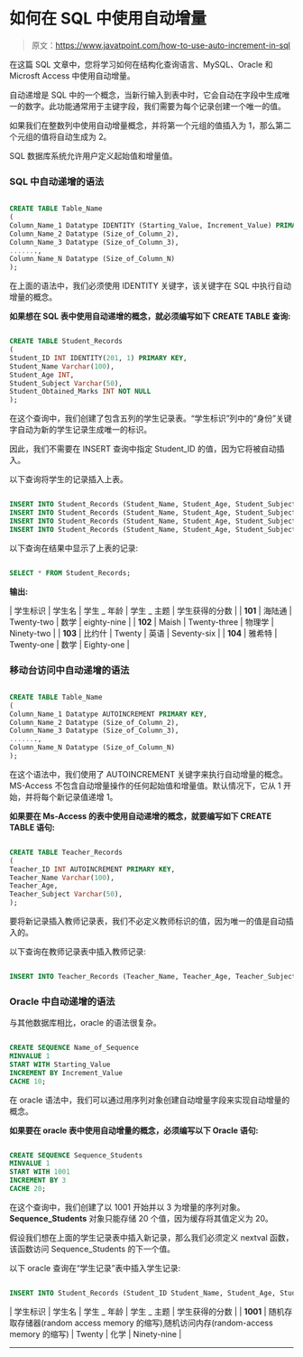 # 如何在 SQL 中使用自动增量

> 原文：<https://www.javatpoint.com/how-to-use-auto-increment-in-sql>

在这篇 SQL 文章中，您将学习如何在结构化查询语言、MySQL、Oracle 和 Microsft Access 中使用自动增量。

自动递增是 SQL 中的一个概念，当新行输入到表中时，它会自动在字段中生成唯一的数字。此功能通常用于主键字段，我们需要为每个记录创建一个唯一的值。

如果我们在整数列中使用自动增量概念，并将第一个元组的值插入为 1，那么第二个元组的值将自动生成为 2。

SQL 数据库系统允许用户定义起始值和增量值。

### SQL 中自动递增的语法

```sql

CREATE TABLE Table_Name
(
Column_Name_1 Datatype IDENTITY (Starting_Value, Increment_Value) PRIMARY KEY, 
Column_Name_2 Datatype (Size_of_Column_2),
Column_Name_3 Datatype (Size_of_Column_3),
.......,
Column_Name_N Datatype (Size_of_Column_N)
);

```

在上面的语法中，我们必须使用 IDENTITY 关键字，该关键字在 SQL 中执行自动增量的概念。

**如果想在 SQL 表中使用自动递增的概念，就必须编写如下 CREATE TABLE 查询:**

```sql

CREATE TABLE Student_Records
(
Student_ID INT IDENTITY(201, 1) PRIMARY KEY, 
Student_Name Varchar(100),
Student_Age INT,
Student_Subject Varchar(50),
Student_Obtained_Marks INT NOT NULL
);

```

在这个查询中，我们创建了包含五列的学生记录表。“学生标识”列中的“身份”关键字自动为新的学生记录生成唯一的标识。

因此，我们不需要在 INSERT 查询中指定 Student_ID 的值，因为它将被自动插入。

以下查询将学生的记录插入上表。

```sql

INSERT INTO Student_Records (Student_Name, Student_Age, Student_Subject, Student_Obtained_Marks) VALUES (Arun, 22, Maths, 89);
INSERT INTO Student_Records (Student_Name, Student_Age, Student_Subject, Student_Obtained_Marks) VALUES (Maish, 23, Physics, 92);
INSERT INTO Student_Records (Student_Name, Student_Age, Student_Subject, Student_Obtained_Marks) VALUES (Piyush, 20, English, 76);
INSERT INTO Student_Records (Student_Name, Student_Age, Student_Subject, Student_Obtained_Marks) VALUES (Yashit, 21, Maths, 81); 

```

以下查询在结果中显示了上表的记录:

```sql

SELECT * FROM Student_Records;

```

**输出:**

| 学生标识 | 学生名 | 学生 _ 年龄 | 学生 _ 主题 | 学生获得的分数 |
| **101** | 海陆通 | Twenty-two | 数学 | eighty-nine |
| **102** | Maish | Twenty-three | 物理学 | Ninety-two |
| **103** | 比约什 | Twenty | 英语 | Seventy-six |
| **104** | 雅希特 | Twenty-one | 数学 | Eighty-one |

### 移动台访问中自动递增的语法

```sql

CREATE TABLE Table_Name
(
Column_Name_1 Datatype AUTOINCREMENT PRIMARY KEY, 
Column_Name_2 Datatype (Size_of_Column_2),
Column_Name_3 Datatype (Size_of_Column_3),
.......,
Column_Name_N Datatype (Size_of_Column_N)
);

```

在这个语法中，我们使用了 AUTOINCREMENT 关键字来执行自动增量的概念。MS-Access 不包含自动增量操作的任何起始值和增量值。默认情况下，它从 1 开始，并将每个新记录值递增 1。

**如果要在 Ms-Access 的表中使用自动递增的概念，就要编写如下 CREATE TABLE 语句:**

```sql

CREATE TABLE Teacher_Records
(
Teacher_ID INT AUTOINCREMENT PRIMARY KEY, 
Teacher_Name Varchar(100),
Teacher_Age,
Teacher_Subject Varchar(50),
);

```

要将新记录插入教师记录表，我们不必定义教师标识的值，因为唯一的值是自动插入的。

以下查询在教师记录表中插入教师记录:

```sql

INSERT INTO Teacher_Records (Teacher_Name, Teacher_Age, Teacher_Subject) VALUES (Amya, 35, Maths);

```

### Oracle 中自动递增的语法

与其他数据库相比，oracle 的语法很复杂。

```sql

CREATE SEQUENCE Name_of_Sequence
MINVALUE 1
START WITH Starting_Value
INCREMENT BY Increment_Value
CACHE 10;

```

在 oracle 语法中，我们可以通过用序列对象创建自动增量字段来实现自动增量的概念。

**如果要在 oracle 表中使用自动增量的概念，必须编写以下 Oracle 语句:**

```sql

CREATE SEQUENCE Sequence_Students
MINVALUE 1
START WITH 1001
INCREMENT BY 3
CACHE 20;

```

在这个查询中，我们创建了以 1001 开始并以 3 为增量的序列对象。 **Sequence_Students** 对象只能存储 20 个值，因为缓存将其值定义为 20。

假设我们想在上面的学生记录表中插入新记录，那么我们必须定义 nextval 函数，该函数访问 Sequence_Students 的下一个值。

以下 oracle 查询在“学生记录”表中插入学生记录:

```sql

INSERT INTO Student_Records (Student_ID Student_Name, Student_Age, Student_Subject, Student_Obtained_Marks) VALUES ( Sequence_Students.nextval, Ram, 20, chemistry, 99);

```

| 学生标识 | 学生名 | 学生 _ 年龄 | 学生 _ 主题 | 学生获得的分数 |
| **1001** | 随机存取存储器(random access memory 的缩写)ˌ随机访问内存(random-access memory 的缩写) | Twenty | 化学 | Ninety-nine |

* * *